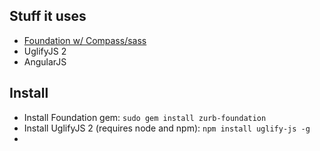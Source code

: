 
## Stuff it uses

* [Foundation w/ Compass/sass](http://foundation.zurb.com/docs/compass.php)
* UglifyJS 2
* AngularJS

## Install

* Install Foundation gem: `sudo gem install zurb-foundation`
* Install UglifyJS 2 (requires node and npm): `npm install uglify-js -g`
* 